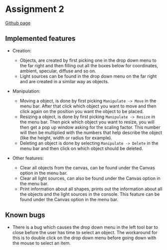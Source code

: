 Assignment 2
============

[Github page](https://github.com/AnotherDay/M7002E-Assignments/tree/master/src/assignment2)

Implemented features
---------------------

* Creation:
    - Objects, are created by first picking one in the drop down menu to the far right and then filling out all the boxes below for coordinates, ambient, specular, diffuse and so on.
    - Light sources can be found in the drop down menu on the far right and are created in a similar way as objects.

* Manipulation:
    - Moving a object, is done by first picking `Manipulate -> Move` in the menu bar. After that click which object you want to move and then click again on the position you want the object to be placed. 
    - Resizing a object, is done by first picking `Manipulate -> Resize` in the menu bar. Then pick which object you want to resize, you will then get a pop up window asking for the scaling factor. This number will then be multiplied with the numbers that help describe the object (like the height, width or radius for example).
    - Deleting an object is done by selecting `Manipulate -> Delete` in the menu bar and then click on which object should be deleted.

* Other features:
    - Clear all objects from the canvas, can be found under the Canvas option in the menu bar.
    - Clear all light sources, can also be found under the Canvas option in the menu bar.
    - Print information about all shapes, prints out the information about all the objects and the light sources in the console. This feature can be found under the Canvas option in the menu bar.
 
 Known bugs
 ----------

 * There is a bug which causes the drop down menu in the left tool bar to close before the user has time to select an object. The workaround for this is to double click on the drop down menu before going down with the mouse to select an item. 